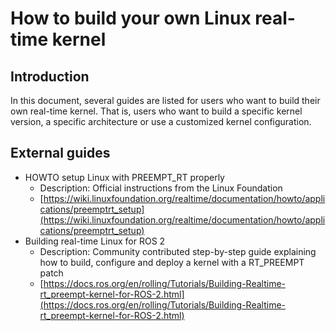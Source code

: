 # How to build your own Linux real-time kernel

## Introduction

In this document, several guides are listed for users who want to build their own real-time kernel. That is, users who want to build a specific kernel version, a specific architecture or use a customized kernel configuration. 

## External guides

- HOWTO setup Linux with PREEMPT_RT properly
   - Description: Official instructions from the Linux Foundation
   - [https://wiki.linuxfoundation.org/realtime/documentation/howto/applications/preemptrt_setup](https://wiki.linuxfoundation.org/realtime/documentation/howto/applications/preemptrt_setup)
- Building real-time Linux for ROS 2
   - Description: Community contributed step-by-step guide explaining how to build, configure and deploy a kernel with a RT_PREEMPT patch
   - [https://docs.ros.org/en/rolling/Tutorials/Building-Realtime-rt_preempt-kernel-for-ROS-2.html](https://docs.ros.org/en/rolling/Tutorials/Building-Realtime-rt_preempt-kernel-for-ROS-2.html)
